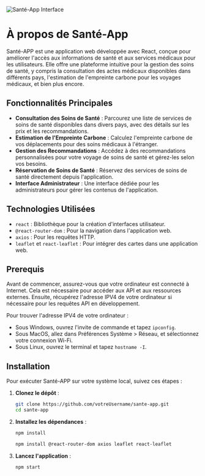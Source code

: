 
![Santé-App Interface](https://github.com/rayanejr/sante-app/blob/main/logo.png)

# À propos de Santé-App

Santé-APP est une application web développée avec React, conçue pour améliorer l'accès aux informations de santé et aux services médicaux pour les utilisateurs. Elle offre une plateforme intuitive pour la gestion des soins de santé, y compris la consultation des actes médicaux disponibles dans différents pays, l'estimation de l'empreinte carbone pour les voyages médicaux, et bien plus encore.

## Fonctionnalités Principales

- **Consultation des Soins de Santé** : Parcourez une liste de services de soins de santé disponibles dans divers pays, avec des détails sur les prix et les recommandations.
- **Estimation de l'Empreinte Carbone** : Calculez l'empreinte carbone de vos déplacements pour des soins médicaux à l'étranger.
- **Gestion des Recommandations** : Accédez à des recommandations personnalisées pour votre voyage de soins de santé et gérez-les selon vos besoins.
- **Réservation de Soins de Santé** : Réservez des services de soins de santé directement depuis l'application.
- **Interface Administrateur** : Une interface dédiée pour les administrateurs pour gérer les contenus de l'application.

## Technologies Utilisées

- `react` : Bibliothèque pour la création d'interfaces utilisateur.
- `@react-router-dom` : Pour la navigation dans l'application web.
- `axios` : Pour les requêtes HTTP.
- `leaflet` et `react-leaflet` : Pour intégrer des cartes dans une application web.

## Prerequis

Avant de commencer, assurez-vous que votre ordinateur est connecté à Internet. Cela est nécessaire pour accéder aux API et aux ressources externes. Ensuite, récupérez l'adresse IPV4 de votre ordinateur si nécessaire pour les requêtes API en développement.

Pour trouver l'adresse IPV4 de votre ordinateur :
- Sous Windows, ouvrez l'invite de commande et tapez `ipconfig`.
- Sous MacOS, allez dans Préférences Système > Réseau, et sélectionnez votre connexion Wi-Fi.
- Sous Linux, ouvrez le terminal et tapez `hostname -I`.

## Installation

Pour exécuter Santé-APP sur votre système local, suivez ces étapes :

1. **Clonez le dépôt** :
   ```bash
   git clone https://github.com/votreUsername/sante-app.git
   cd sante-app
   ```

2. **Installez les dépendances** :
   ```bash
   npm install
   ```
   ```bash
   npm install @react-router-dom axios leaflet react-leaflet
   ```

3. **Lancez l'application** :
   ```bash
   npm start
   ```
